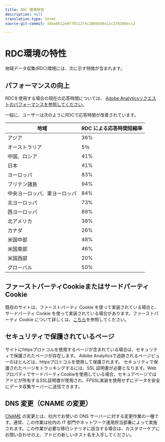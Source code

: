 ```yaml
---
title: RDC 環境特性
description: null
translation-type: tm+mt
source-git-commit: 16ba0b12e0f70112f4c10804d0a13c278388ecc2

---
```



# RDC環境の特性

地域データ収集(RDC)環境には、次に示す特徴が含まれます。

## パフォーマンスの向上

RDCを使用する場合の現在の応答時間については、 [Adobe Analyticsリクエストのパフォーマンスを参照してください](https://marketing.adobe.com/resources/help/en_US/whitepapers/performance/)。

一般に、ユーザーは次のようにRDCで応答時間が改善されています。

| 地域 | RDC による応答時間短縮率 |
| --- | --- |
| アジア | 36% |
| オーストラリア | 5％ |
| 中国、ロシア | 41% |
| 日本 | 41% |
| ヨーロッパ | 83% |
| ブリテン諸島 | 94% |
| 中央ヨーロッパ、東ヨーロッパ | 84% |
| 北ヨーロッパ | 73% |
| 西ヨーロッパ | 89% |
| 北アメリカ | 38% |
| カナダ | 26% |
| 米国中部 | 48% |
| 米国東部 | 46% |
| 米国西部 | 20% |
| グローバル | 50% |

## ファーストパーティCookieまたはサードパーティCookie

既存のサイトは、ファーストパーティ Cookie を使って実装されている場合と、サードパーティ Cookie を使って実装されている場合があります。ファーストパーティ Cookie について詳しくは、[こちら](https://marketing.adobe.com/resources/help/en_US/whitepapers/first_party_cookies/fpcookies_overview.html)を参照してください。

## セキュリティで保護されているページ

サイトにhttpsプロトコルを使用するページが含まれている場合は、セキュリティで保護されたページが存在します。 Adobe Analyticsで追跡されるページビューのほとんどは、httpsプロトコルを使用して保護されます。 セキュリティで保護されたページをトラッキングするには、SSL 証明書が必要となります。WebプロパティでサードパーティCookieを使用している場合、セキュアページではアドビが所有するSSL証明書が使用され、FPSSL実装を使用せずにデータを安全にデータ収集サーバーに送信できます。

## DNS 変更（CNAME の変更）

[CNAME](https://marketing.adobe.com/resources/help/en_US/whitepapers/first_party_cookies/fpcookies_cname.html) の変更とは、社内でお使いの DNS サーバーに対する変更作業の一種です。通常、この作業は社内の IT 部門やネットワーク運用担当部署によって実施されます。この作業が必要な移行シナリオに該当する場合は、カスタマーケアにお問い合わせの上、アドビの新しいホスト名を入手してください。
